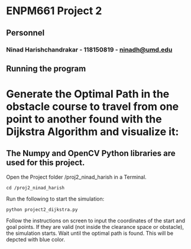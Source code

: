 # ENPM661 Project 2 

## Personnel
### Ninad Harishchandrakar - 118150819 - ninadh@umd.edu


## Running the program

# Generate the Optimal Path in the obstacle course to travel from one point to another found with the Dijkstra Algorithm and visualize it:
## The Numpy and OpenCV Python libraries are used for this project.

Open the Project folder /proj2_ninad_harish in a Terminal.
```
cd /proj2_ninad_harish
```
Run the following to start the simulation:
```
python project2_dijkstra.py
```
Follow the instructions on screen to input the coordinates of the start and goal points. If they are valid (not inside the clearance space or obstacle), the simulation starts. Wait until the optimal path is found. This will be depcted with blue color.
